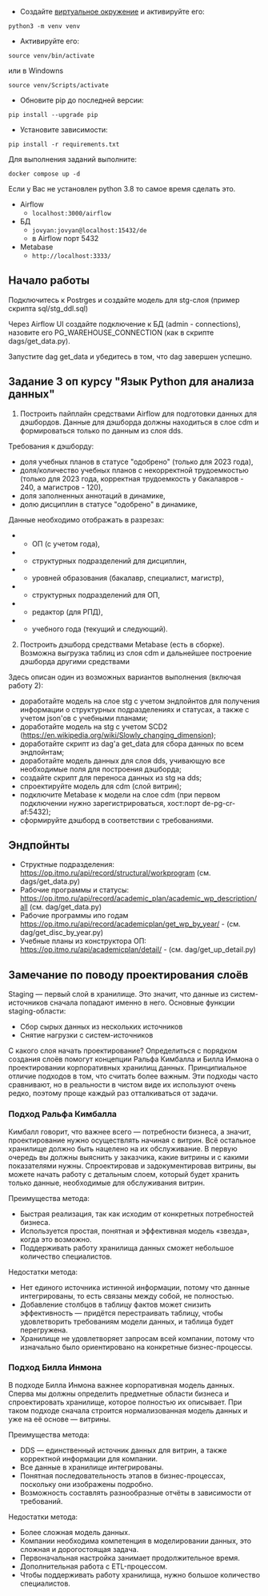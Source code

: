 * Создайте [виртуальное окружение](https://docs.python.org/3/library/venv.html) и активируйте его:
```shell script
python3 -m venv venv
```

* Активируйте его:
```shell script
source venv/bin/activate
```
или в Windowns
```shell script
source venv/Scripts/activate
```

* Обновите pip до последней версии:
```shell script
pip install --upgrade pip
```
* Установите зависимости:
```shell script
pip install -r requirements.txt
```

Для выполнения заданий выполните:

`docker compose up -d`

Если у Вас не установлен python 3.8 то самое время сделать это. 

- Airflow
	- `localhost:3000/airflow`
- БД
	- `jovyan:jovyan@localhost:15432/de`
	- в Airflow порт 5432
- Metabase
    - `http://localhost:3333/` 

## Начало работы

Подключитесь к Postrges и создайте модель для stg-слоя (пример скрипта sql/stg_ddl.sql)

Через Airflow UI создайте подключение к БД (admin - connections), назовите его PG_WAREHOUSE_CONNECTION (как в скрипте dags/get_data.py).

Запустите dag get_data и убедитесь в том, что dag завершен успешно.

## Задание 3 оп курсу "Язык Python для анализа данных" 

1) Построить пайплайн средствами Airflow для подготовки данных для дэшбордов. Данные для дэшборда должны находиться в слое cdm и формироваться только по данным из слоя dds.

Требования к дэшборду:
- доля учебных планов в статусе "одобрено" (только для 2023 года),
- доля/количество учебных планов с некорректной трудоемкостью (только для 2023 года, корректная трудоемкость у бакалавров - 240, а магистров - 120),
- доля заполненных аннотаций в динамике,
- долю дисциплин в статусе "одобрено" в динамике,

Данные необходимо отображать в разрезах:
- - ОП (с учетом года), 
- - структурных подразделений для дисциплин, 
- - уровней образования (бакалавр, специалист, магистр),
- - структурных подразделений для ОП, 
- - редактор (для РПД),
- - учебного года (текущий и следующий).

2) Построить дэшборд средствами Metabase (есть в сборке). Возможна выгрузка таблиц из слоя cdm и дальнейшее построение дэшборда другими средствами


Здесь описан один из возможных вариантов выполнения (включая работу 2): 
- доработайте модель на слое stg с учетом эндпойнтов для получения информации о структурных подразделениях и статусах, а также с учетом json'ов c учебными планами;
- доработайте модель на stg с учетом SCD2 (https://en.wikipedia.org/wiki/Slowly_changing_dimension);
- доработайте скрипт из dag'а get_data для сбора данных по всем эндпойнтам;
- доработайте модель данных для слоя dds, учивающую все необходимые поля для построения дэшборда;
- создайте скрипт для переноса данных из stg на dds;
- спроектируйте модель для cdm (слой витрин);
- подключите Metabase к модели на слое cdm (при первом подключении нужно зарегистрироваться, хост:порт de-pg-cr-af:5432);
- сформируйте дэшборд в соответствии с требованиями.


## Эндпойнты
- Структные подразделения: https://op.itmo.ru/api/record/structural/workprogram (см. dags/get_data.py)
- Рабочие программы и статусы: https://op.itmo.ru/api/record/academic_plan/academic_wp_description/all (см. dag/get_data.py)
- Рабочие программы ипо годам https://op.itmo.ru/api/record/academicplan/get_wp_by_year/ - (см. dag/get_disc_by_year.py)
- Учебные планы из конструктора ОП: https://op.itmo.ru/api/academicplan/detail/ - (см. dag/get_up_detail.py)

## Замечание по поводу проектирования слоёв
Staging — первый слой в хранилище. Это значит, что данные из систем-источников сначала попадают именно в него. Основные функции staging-области:
- Сбор сырых данных из нескольких источников 
- Снятие нагрузки с систем-источников 

С какого слоя начать проектирование? Определиться с порядком создания слоёв помогут концепции Ральфа Кимбалла и Билла Инмона о проектировании корпоративных хранилищ данных. Принципиальное отличие подходов в том, что считать более важным. Эти подходы часто сравнивают, но в реальности в чистом виде их используют очень редко, поэтому проще каждый раз отталкиваться от задачи.

### Подход Ральфа Кимбалла
Кимбалл говорит, что важнее всего — потребности бизнеса, а значит, проектирование нужно осуществлять начиная с витрин. Всё остальное хранилище должно быть нацелено на их обслуживание.
В первую очередь вы должны выяснить у заказчика, какие витрины и с какими показателями нужны. Спроектировав и задокументировав витрины, вы можете начать работу с детальным слоем, который будет хранить только данные, необходимые для обслуживания витрин.

Преимущества метода:
- Быстрая реализация, так как исходим от конкретных потребностей бизнеса.
- Используется простая, понятная и эффективная модель «звезда», когда это возможно.
- Поддерживать работу хранилища данных сможет небольшое количество специалистов.

Недостатки метода:
- Нет единого источника истинной информации, потому что данные интегрированы, то есть связаны между собой, не полностью.
- Добавление столбцов в таблицу фактов может снизить эффективность — придётся перестраивать таблицу, чтобы удовлетворить требованиям модели данных, и таблица будет перегружена.
- Хранилище не удовлетворяет запросам всей компании, потому что изначально было ориентировано на конкретные бизнес-процессы.

### Подход Билла Инмона
В подходе Билла Инмона важнее корпоративная модель данных. Сперва мы должны определить предметные области бизнеса и спроектировать хранилище, которое полностью их описывает. При таком подходе сначала строится нормализованная модель данных и уже на её основе — витрины.

Преимущества метода:
- DDS — единственный источник данных для витрин, а также корректной информации для компании.
- Все данные в хранилище интегрированы.
- Понятная последовательность этапов в бизнес-процессах, поскольку они изображены подробно.
- Возможность составлять разнообразные отчёты в зависимости от требований.

Недостатки метода:
- Более сложная модель данных.
- Компании необходима компетенция в моделировании данных, это сложная и дорогостоящая задача.
- Первоначальная настройка занимает продолжительное время.
- Дополнительная работа с ETL-процессом.
- Чтобы поддерживать работу хранилища, нужно большое количество специалистов.
